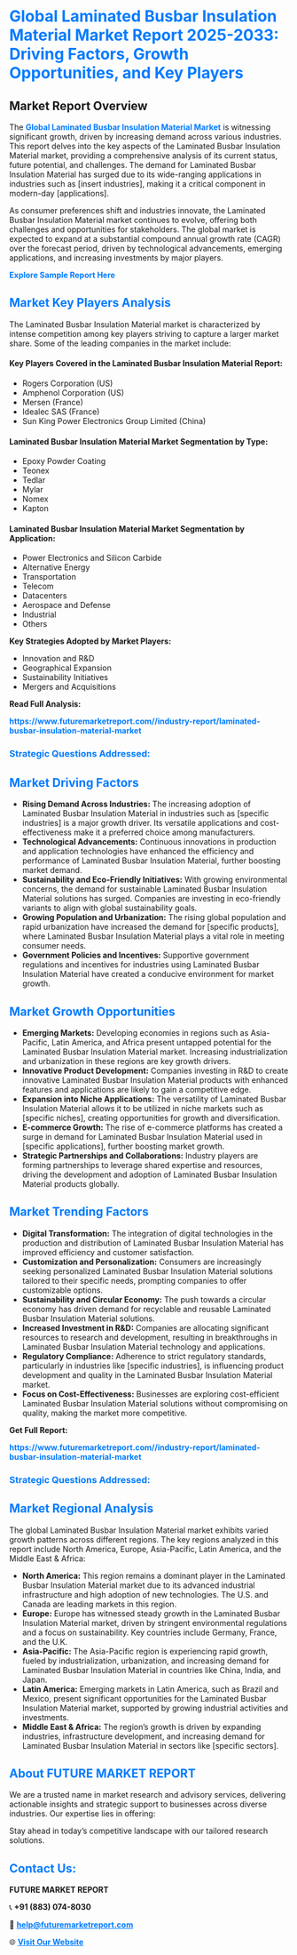 <h1 style="color: #007BFF;">Global Laminated Busbar Insulation Material Market Report 2025-2033: Driving Factors, Growth Opportunities, and Key Players</h1>

<section id="overview">
<h2>Market Report Overview</h2>
<p>The <a href="https://www.futuremarketreport.com//industry-report/laminated-busbar-insulation-material-market" style="color: #007BFF; text-decoration: none;"><strong>Global Laminated Busbar Insulation Material Market</strong></a> is witnessing significant growth, driven by increasing demand across various industries. This report delves into the key aspects of the Laminated Busbar Insulation Material market, providing a comprehensive analysis of its current status, future potential, and challenges. The demand for Laminated Busbar Insulation Material has surged due to its wide-ranging applications in industries such as [insert industries], making it a critical component in modern-day [applications].</p>
<p>As consumer preferences shift and industries innovate, the Laminated Busbar Insulation Material market continues to evolve, offering both challenges and opportunities for stakeholders. The global market is expected to expand at a substantial compound annual growth rate (CAGR) over the forecast period, driven by technological advancements, emerging applications, and increasing investments by major players.</p>
</section>

<section id="overview">
<p><a href="https://www.futuremarketreport.com//request-sample/reportId=54525" style="color: #007BFF; text-decoration: none;"><strong>Explore Sample Report Here</strong></a></p>
</section>

<section id="key-players">
<h2 style="color: #007BFF;">Market Key Players Analysis</h2>
<p>The Laminated Busbar Insulation Material market is characterized by intense competition among key players striving to capture a larger market share. Some of the leading companies in the market include:</p>
<h4>Key Players Covered in the Laminated Busbar Insulation Material Report:</h4>
<ul><li>Rogers Corporation (US)</li><li>Amphenol Corporation (US)</li><li>Mersen (France)</li><li>Idealec SAS (France)</li><li>Sun King Power Electronics Group Limited (China)</li></ul>
<h4>Laminated Busbar Insulation Material Market Segmentation by Type:</h4>
<ul><li>Epoxy Powder Coating</li><li>Teonex</li><li>Tedlar</li><li>Mylar</li><li>Nomex</li><li>Kapton</li></ul>

<h4>Laminated Busbar Insulation Material Market Segmentation by Application:</h4>
<ul><li>Power Electronics and Silicon Carbide</li><li>Alternative Energy</li><li>Transportation</li><li>Telecom</li><li>Datacenters</li><li>Aerospace and Defense</li><li>Industrial</li><li>Others</li></ul>
<p><strong>Key Strategies Adopted by Market Players:</strong></p>
<ul>
<li>Innovation and R&D</li>
<li>Geographical Expansion</li>
<li>Sustainability Initiatives</li>
<li>Mergers and Acquisitions</li>
</ul>
</section>

<section>
<p><strong>Read Full Analysis: </strong></p><a href="https://www.futuremarketreport.com//industry-report/laminated-busbar-insulation-material-market" style="color: #007BFF; text-decoration: none;"><strong>https://www.futuremarketreport.com//industry-report/laminated-busbar-insulation-material-market</strong></a>
<h3 style="color: #007BFF;">Strategic Questions Addressed:</h3>
</section>

<section id="driving-factors">
<h2 style="color: #007BFF;">Market Driving Factors</h2>
<ul>
<li><strong>Rising Demand Across Industries:</strong> The increasing adoption of Laminated Busbar Insulation Material in industries such as [specific industries] is a major growth driver. Its versatile applications and cost-effectiveness make it a preferred choice among manufacturers.</li>
<li><strong>Technological Advancements:</strong> Continuous innovations in production and application technologies have enhanced the efficiency and performance of Laminated Busbar Insulation Material, further boosting market demand.</li>
<li><strong>Sustainability and Eco-Friendly Initiatives:</strong> With growing environmental concerns, the demand for sustainable Laminated Busbar Insulation Material solutions has surged. Companies are investing in eco-friendly variants to align with global sustainability goals.</li>
<li><strong>Growing Population and Urbanization:</strong> The rising global population and rapid urbanization have increased the demand for [specific products], where Laminated Busbar Insulation Material plays a vital role in meeting consumer needs.</li>
<li><strong>Government Policies and Incentives:</strong> Supportive government regulations and incentives for industries using Laminated Busbar Insulation Material have created a conducive environment for market growth.</li>
</ul>
</section>

<section id="growth-opportunities">
<h2 style="color: #007BFF;">Market Growth Opportunities</h2>
<ul>
<li><strong>Emerging Markets:</strong> Developing economies in regions such as Asia-Pacific, Latin America, and Africa present untapped potential for the Laminated Busbar Insulation Material market. Increasing industrialization and urbanization in these regions are key growth drivers.</li>
<li><strong>Innovative Product Development:</strong> Companies investing in R&D to create innovative Laminated Busbar Insulation Material products with enhanced features and applications are likely to gain a competitive edge.</li>
<li><strong>Expansion into Niche Applications:</strong> The versatility of Laminated Busbar Insulation Material allows it to be utilized in niche markets such as [specific niches], creating opportunities for growth and diversification.</li>
<li><strong>E-commerce Growth:</strong> The rise of e-commerce platforms has created a surge in demand for Laminated Busbar Insulation Material used in [specific applications], further boosting market growth.</li>
<li><strong>Strategic Partnerships and Collaborations:</strong> Industry players are forming partnerships to leverage shared expertise and resources, driving the development and adoption of Laminated Busbar Insulation Material products globally.</li>
</ul>
</section>

<section id="trending-factors">
<h2 style="color: #007BFF;">Market Trending Factors</h2>
<ul>
<li><strong>Digital Transformation:</strong> The integration of digital technologies in the production and distribution of Laminated Busbar Insulation Material has improved efficiency and customer satisfaction.</li>
<li><strong>Customization and Personalization:</strong> Consumers are increasingly seeking personalized Laminated Busbar Insulation Material solutions tailored to their specific needs, prompting companies to offer customizable options.</li>
<li><strong>Sustainability and Circular Economy:</strong> The push towards a circular economy has driven demand for recyclable and reusable Laminated Busbar Insulation Material solutions.</li>
<li><strong>Increased Investment in R&D:</strong> Companies are allocating significant resources to research and development, resulting in breakthroughs in Laminated Busbar Insulation Material technology and applications.</li>
<li><strong>Regulatory Compliance:</strong> Adherence to strict regulatory standards, particularly in industries like [specific industries], is influencing product development and quality in the Laminated Busbar Insulation Material market.</li>
<li><strong>Focus on Cost-Effectiveness:</strong> Businesses are exploring cost-efficient Laminated Busbar Insulation Material solutions without compromising on quality, making the market more competitive.</li>
</ul>
</section>

<section>
<p><strong>Get Full Report: </strong></p><a href="https://www.futuremarketreport.com//industry-report/laminated-busbar-insulation-material-market" style="color: #007BFF; text-decoration: none;"><strong>https://www.futuremarketreport.com//industry-report/laminated-busbar-insulation-material-market</strong></a>
<h3 style="color: #007BFF;">Strategic Questions Addressed:</h3>
</section>


<section id="regional-analysis">
<h2 style="color: #007BFF;">Market Regional Analysis</h2>
<p>The global Laminated Busbar Insulation Material market exhibits varied growth patterns across different regions. The key regions analyzed in this report include North America, Europe, Asia-Pacific, Latin America, and the Middle East & Africa:</p>
<ul>
<li><strong>North America:</strong> This region remains a dominant player in the Laminated Busbar Insulation Material market due to its advanced industrial infrastructure and high adoption of new technologies. The U.S. and Canada are leading markets in this region.</li>
<li><strong>Europe:</strong> Europe has witnessed steady growth in the Laminated Busbar Insulation Material market, driven by stringent environmental regulations and a focus on sustainability. Key countries include Germany, France, and the U.K.</li>
<li><strong>Asia-Pacific:</strong> The Asia-Pacific region is experiencing rapid growth, fueled by industrialization, urbanization, and increasing demand for Laminated Busbar Insulation Material in countries like China, India, and Japan.</li>
<li><strong>Latin America:</strong> Emerging markets in Latin America, such as Brazil and Mexico, present significant opportunities for the Laminated Busbar Insulation Material market, supported by growing industrial activities and investments.</li>
<li><strong>Middle East & Africa:</strong> The region’s growth is driven by expanding industries, infrastructure development, and increasing demand for Laminated Busbar Insulation Material in sectors like [specific sectors].</li>
</ul>
</section>

<footer>
<h2 style="color: #007BFF;">About FUTURE MARKET REPORT</h2>
<p>We are a trusted name in market research and advisory services, delivering actionable insights and strategic support to businesses across diverse industries. Our expertise lies in offering:</p>

<p>Stay ahead in today’s competitive landscape with our tailored research solutions.</p>

<h2 style="color: #007BFF;">Contact Us:</h2>
<p><strong>FUTURE MARKET REPORT</strong></p>
<p>📞 <strong>+91 (883) 074-8030</strong></p>
<p>📧 <strong><a href="mailto:help@futuremarketreport.com" style="color: #007BFF;">help@futuremarketreport.com</a></strong></p>
<p>🌐 <strong><a href="https://www.futuremarketreport.com/" style="color: #007BFF;">Visit Our Website</a></strong></p>
</footer>